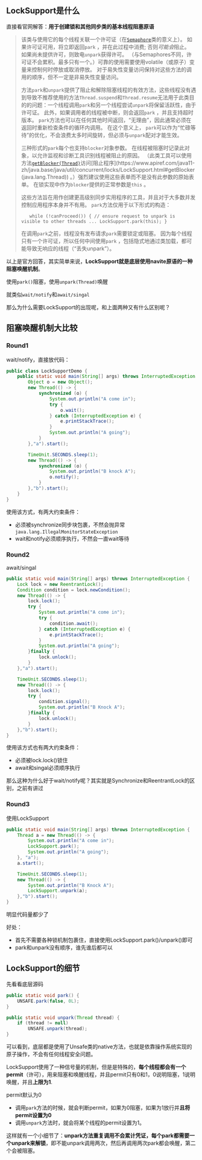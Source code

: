 ## LockSupport是什么

直接看官网解答：**用于创建锁和其他同步类的基本线程阻塞原语**

> 该类与使用它的每个线程关联一个许可证（在[`Semaphore`](https://www.apiref.com/java11-zh/java.base/java/util/concurrent/Semaphore.html)类的意义上）。 如果许可证可用，将立即返回`park` ，并在此过程中消费; 否则*可能会*阻止。 如果尚未提供许可，则致电`unpark`获得许可。 （与Semaphores不同，许可证不会累积。最多只有一个。）可靠的使用需要使用volatile（或原子）变量来控制何时停放或取消停放。 对于易失性变量访问保持对这些方法的调用的顺序，但不一定是非易失性变量访问。
>
> 方法`park`和`unpark`提供了阻止和解除阻塞线程的有效方法，这些线程没有遇到导致不推荐使用的方法`Thread.suspend`和`Thread.resume`无法用于此类目的的问题：一个线程调用`park`和另一个线程尝试`unpark`将保留活跃性，由于许可证。 此外，如果调用者的线程被中断，则会返回`park` ，并且支持超时版本。 `park`方法也可以在任何其他时间返回，“无理由”，因此通常必须在返回时重新检查条件的循环内调用。 在这个意义上， `park`可以作为“忙碌等待”的优化，不会浪费太多时间旋转，但必须与`unpark`配对才能生效。
>
> 三种形式的`park`每个也支持`blocker`对象参数。 在线程被阻塞时记录此对象，以允许监视和诊断工具识别线程被阻止的原因。 （此类工具可以使用方法[`getBlocker(Thread)`](https://www.apiref.com/java11-zh/java.base/java/util/concurrent/locks/LockSupport.html#getBlocker(java.lang.Thread))访问[阻止程序](https://www.apiref.com/java11-zh/java.base/java/util/concurrent/locks/LockSupport.html#getBlocker(java.lang.Thread)) 。）强烈建议使用这些表单而不是没有此参数的原始表单。 在锁实现中作为`blocker`提供的正常参数是`this` 。
>
> 这些方法旨在用作创建更高级别同步实用程序的工具，并且对于大多数并发控制应用程序本身并不有用。 `park`方法仅用于以下形式的构造：
>
> ```
>    while (!canProceed()) { // ensure request to unpark is visible to other threads ... LockSupport.park(this); } 
> ```
>
> 在调用`park`之前，线程没有发布请求`park`需要锁定或阻塞。 因为每个线程只有一个许可证，所以任何中间使用`park` ，包括隐式地通过类加载，都可能导致无响应的线程（“丢失unpark”）。

以上是官方回答，其实简单来说，**LockSupport就是底层使用navite原语的一种阻塞唤醒机制**。

使用`park()`阻塞，使用`unpark(Thread)`唤醒

就类似`wait/notify`和`await/singal`

那么为什么需要LockSupport的出现呢，和上面两种又有什么区别呢？

## 阻塞唤醒机制大比较

### Round1

wait/notify，直接放代码：

```java
public class LockSupportDemo {
    public static void main(String[] args) throws InterruptedException {
        Object o = new Object();
        new Thread(() -> {
            synchronized (o) {
                System.out.println("A come in");
                try {
                    o.wait();
                } catch (InterruptedException e) {
                    e.printStackTrace();
                }
                System.out.println("A going");
            }
        },"a").start();

        TimeUnit.SECONDS.sleep(1);
        new Thread(() -> {
            synchronized (o) {
                System.out.println("B knock A");
                o.notify();
            }
        },"b").start();
    }
}
```

使用该方式，有两大约束条件：

- 必须被synchronize同步块包裹，不然会抛异常`java.lang.IllegalMonitorStateException`
- wait和notify必须顺序执行，不然会一直wait等待

### Round2

await/singal

```java
public static void main(String[] args) throws InterruptedException {
    Lock lock = new ReentrantLock();
    Condition condition = lock.newCondition();
    new Thread(() -> {
        lock.lock();
        try {
            System.out.println("A come in");
            try {
                condition.await();
            } catch (InterruptedException e) {
                e.printStackTrace();
            }
            System.out.println("A going");
        }finally {
            lock.unlock();
        }
    },"a").start();

    TimeUnit.SECONDS.sleep(1);
    new Thread(() -> {
        lock.lock();
        try {
            condition.signal();
            System.out.println("B Knock A");
        }finally {
            lock.unlock();
        }
    },"b").start();
}
```

使用该方式也有两大约束条件：

- 必须被lock.lock()锁住
- await和singal必须顺序执行

那么这种为什么好于wait/notify呢？其实就是Synchronize和ReentrantLock的区别，之前有讲过

### Round3

使用LockSupport

```java
public static void main(String[] args) throws InterruptedException {
    Thread a = new Thread(() -> {
        System.out.println("A come in");
        LockSupport.park();
        System.out.println("A going");
    }, "a");
    a.start();

    TimeUnit.SECONDS.sleep(1);
    new Thread(() -> {
        System.out.println("B Knock A");
        LockSupport.unpark(a);
    },"b").start();
}
```

明显代码量都少了

好处：

- 首先不需要各种锁机制包裹住，直接使用LockSupport.park()/unpark()即可
- park和unpark没有顺序，谁先谁后都可以

## LockSupport的细节

先看看底层源码

```java
public static void park() {
    UNSAFE.park(false, 0L);
}

public static void unpark(Thread thread) {
    if (thread != null)
        UNSAFE.unpark(thread);
}
```

可以看到，底层都是使用了Unsafe类的native方法，也就是依靠操作系统实现的原子操作，不会有任何线程安全问题。

LockSupport使用了一种信号量的机制，但是是特殊的，**每个线程都会有一个permit**（许可），用来阻塞和唤醒线程，并且permit只有0和1，0说明阻塞，1说明唤醒，并且**上限为1**.

permit默认为0

- 调用`park`方法的时候，就会判断permit，如果为0阻塞，如果为1放行并**且将permit设置为0**
- 调用`unpark`方法时，就会将某个线程的permit设置为1。

这样就有一个小细节了：**unpark方法重复调用不会累计凭证，每个park都需要一个unpark来解锁**，即不能unpark调用两次，然后再调用两次park都会唤醒，第二个会被阻塞。

